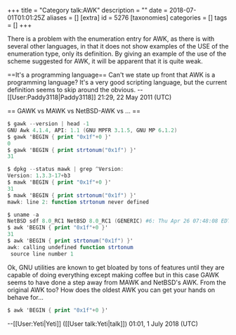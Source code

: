 +++
title = "Category talk:AWK"
description = ""
date = 2018-07-01T01:01:25Z
aliases = []
[extra]
id = 5276
[taxonomies]
categories = []
tags = []
+++

There is a problem with the enumeration entry for AWK, as there is with several other languages, in that it does not show examples of the USE of the enumeration type, only its definition.  By giving an example of the use of the scheme suggested for AWK, it will be apparent that it is quite weak.

==It's a programming language==
Can't we state up front that AWK is a programming language? It's a very good scripting language, but the current definition seems to skip around the obvious. --[[User:Paddy3118|Paddy3118]] 21:29, 22 May 2011 (UTC)

== GAWK vs MAWK vs NetBSD-AWK vs ... ==


```awk
$ gawk --version | head -1
GNU Awk 4.1.4, API: 1.1 (GNU MPFR 3.1.5, GNU MP 6.1.2)
$ gawk 'BEGIN { print "0x1f"+0 }'
0
$ gawk 'BEGIN { print strtonum("0x1f") }'
31

```



```awk
$ dpkg --status mawk | grep ^Version:
Version: 1.3.3-17+b3
$ mawk 'BEGIN { print "0x1f"+0 }'
31
$ mawk 'BEGIN { print strtonum("0x1f") }'
mawk: line 2: function strtonum never defined

```



```awk
$ uname -a
NetBSD sdf 8.0_RC1 NetBSD 8.0_RC1 (GENERIC) #6: Thu Apr 26 07:48:08 EDT 2018  christos@sixthavenue.astron.com:/usr/src/sys/arch/amd64/compile/GENERIC amd64
$ awk 'BEGIN { print "0x1f"+0 }'
31
$ awk 'BEGIN { print strtonum("0x1f") }'
awk: calling undefined function strtonum
 source line number 1

```


Ok, GNU utilities are known to get bloated by tons of features until they are capable of doing everything except making coffee but in this case GAWK seems to have done a step away from MAWK and NetBSD's AWK. From the original AWK too? How does the oldest AWK you can get your hands on behave for...

```awk
$ awk 'BEGIN { print "0x1f"+0 }'
```


--[[User:Yeti|Yeti]] ([[User talk:Yeti|talk]]) 01:01, 1 July 2018 (UTC)

